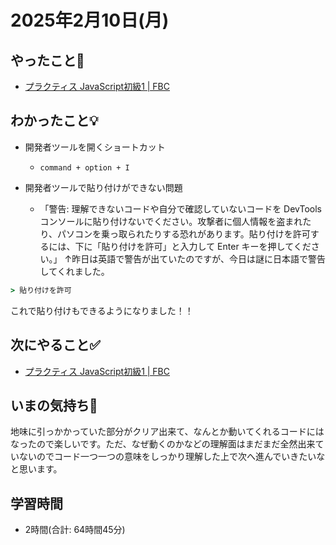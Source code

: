 # 2025年2月10日(月)

## やったこと📝
- [プラクティス JavaScript初級1 \| FBC](https://bootcamp.fjord.jp/practices/274)

## わかったこと💡
- 開発者ツールを開くショートカット
  - `command + option + I`
- 開発者ツールで貼り付けができない問題

  - 「警告: 理解できないコードや自分で確認していないコードを DevTools コンソールに貼り付けないでください。攻撃者に個人情報を盗まれたり、パソコンを乗っ取られたりする恐れがあります。貼り付けを許可するには、下に「貼り付けを許可」と入力して Enter キーを押してください。」
↑昨日は英語で警告が出ていたのですが、今日は謎に日本語で警告してくれました。
```ruby
> 貼り付けを許可
```
これで貼り付けもできるようになりました！！

## 次にやること✅
- [プラクティス JavaScript初級1 \| FBC](https://bootcamp.fjord.jp/practices/274)

## いまの気持ち🫶
地味に引っかかっていた部分がクリア出来て、なんとか動いてくれるコードにはなったので楽しいです。ただ、なぜ動くのかなどの理解面はまだまだ全然出来ていないのでコード一つ一つの意味をしっかり理解した上で次へ進んでいきたいなと思います。

## 学習時間
- 2時間(合計: 64時間45分)
